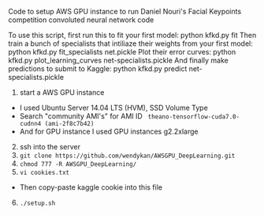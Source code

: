 
Code to setup AWS GPU instance to run Daniel Nouri's Facial Keypoints competition convoluted neural network code

To use this script, first run this to fit your first model:
    python kfkd.py fit
Then train a bunch of specialists that intiliaze their weights from
your first model:
    python kfkd.py fit_specialists net.pickle
Plot their error curves:
    python kfkd.py plot_learning_curves net-specialists.pickle
And finally make predictions to submit to Kaggle:
    python kfkd.py predict net-specialists.pickle


1. start a AWS GPU instance
 - I used Ubuntu Server 14.04 LTS (HVM), SSD Volume Type
 - Search "community AMI's" for AMI ID ``` theano-tensorflow-cuda7.0-cudnn4 (ami-2f8c7b42)```
 - And for GPU instance I used GPU instances g2.2xlarge
2. ssh into the server
3. ```git clone https://github.com/wendykan/AWSGPU_DeepLearning.git```
4. ```chmod 777 -R AWSGPU_DeepLearning/```
5. ```vi cookies.txt```
  - Then copy-paste kaggle cookie into this file
6. ```./setup.sh ```
